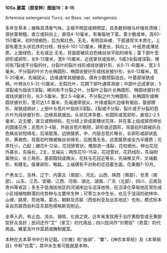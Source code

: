 **105a.蒌蒿（原变种）图版19：8-15**

Artemisia selengensis Turcz. ex Bess. var. selengensis

多年生草本；植株具清香气味。主根不明显或稍明显，具多数侧根与纤维状须根；很状茎稍粗，直立或斜向上，直径4-10毫米，有匍匐地下茎。茎少数或单，高60-150厘米，初时绿褐色，后为紫红色，无毛，有明显纵棱，下部通常半木质化，上部有着生头状花序的分枝，枝长6-10(-12)厘米，稀更长，斜向上。叶纸质或薄纸质，上面绿色，无毛或近 无毛，背面密被灰白色蛛丝状平贴的绵毛；茎下部叶宽卵形或卵形，长8-12厘米，宽6-10厘米，近成掌状或指状，5或3全裂或深裂，稀间有7裂或不分裂的叶，分裂叶的裂片线形或线状披针形，长5-7(-8)厘米，宽3-5毫米，不分裂的叶片为长椭圆形、椭圆状披针形或线状披针形，长6-12厘米，宽5-20毫米，先端锐尖，边缘通常具细锯齿，偶有少数短裂齿白，叶基部渐狭成柄，叶柄长0.5-2(-5)厘米，无假托叶，花期下部叶通常凋谢；中部叶近成掌状，5深裂或为指状3深裂，稀间有不分裂之叶，分裂叶之裂片长椭圆形、椭圆状披针形或线状披针形，长3-5厘米，宽2.5-4毫米，不分裂之叶为椭圆形、长椭圆形或椭圆状披针形，宽可达1.5 厘米，先端通常锐尖，叶缘或裂片边缘有锯齿，基部楔形，渐狭成柄状；上部叶与苞片叶指状3深裂，2裂或不分裂，裂片或不分裂的苞片叶为线状披针形，边缘具疏锯齿。头状花序多数，长圆形或宽卵形，直径2-2.5毫米，近无梗，直立或稍倾斜，在分枝上排成密穗状花序，并在茎上组成狭而伸长的圆锥花序；总苞片3-4层，外层总苞片略短，卵形或近圆形，背面初时疏被灰白色蛛丝状短绵毛，后渐脱落，边狭膜质，中、内层总苞片略长，长卵形或卵状匙形，黄褐色，背面初时微被蛛丝状绵毛，后脱落无毛，边宽膜质或全为半膜质；花序托小，凸起；雌花8-12朵，花冠狭管状，檐部具一浅裂，花柱细长，伸出花冠外甚长，先端长，2叉，叉端尖；两性花10-15朵，花冠管状，花药线形，先端附属物尖，长三角形，基部圆钝或微尖，花柱与花冠近等长，先端微叉开，叉端截形，有睫毛。瘦果卵形，略扁，上端偶有不对称的花冠着生面。花果期7-10月。

产黑龙江、吉林、辽宁、内蒙古（南部）、河北、山西、陕西（南部）、甘肃（南部）、山东、江苏、安徽、江西、河南、湖北、湖南、广东（北部）、四川、云南及贵州等省区；多生于低海拔地区的河湖岸边与沼泽地带，在沼泽化草甸地区常形成小区域植物群落的优势种与主要伴生种；可葶立水中生长，也见于湿润的疏林中、山坡、路旁、荒地等。蒙古、朝鲜及苏联（西伯利亚及远东地区）也有。模式标本采自苏联西伯利亚东部色楞格斯克附近。

全草入药，有止血、消炎、镇咳、化痰之效，近年来发现用于治疗黄胆型或无黄胆型肝炎良好；民间还作“艾”（家艾）的代用品；四川民间作“刘寄奴”（奇蒿）的代用品。嫩茎及叶作菜蔬或腌制酱菜。

本种在古本草书中已有记载。《尔雅》称“由胡”、“蘩”，《神农本草经》及《本草纲目》中称“白蒿”，其中水生者可能就是本种。
